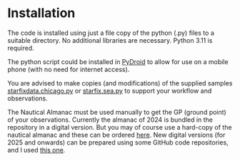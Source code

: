 # Installation

The code is installed using just a file copy of the python (.py) files to a suitable directory. No additional libraries are necessary. 
Python 3.11 is required. 

The python script could be installed in [PyDroid](https://play.google.com/store/apps/details?id=ru.iiec.pydroid3) to allow for use on a mobile phone 
(with no need for internet access). 

You are advised to make copies (and modifications) of the supplied samples [starfixdata.chicago.py](starfixdata.chicago.py) or [starfix.sea.py](starfix.sea.py) to support your workflow and observations. 

The Nautical Almanac must be used manually to get the GP (ground point) of your observations. Currently the almanac of 2024 is bundled in the repository in a digital version. 
But you may of course use a hard-copy of the nautical almanac and these can be ordered [here](https://www.amazon.com/Nautical-Almanac-2024-Year/dp/1951116690/ref=sr_1_1?crid=1IAIAP3U59XSX&dib=eyJ2IjoiMSJ9.d3xFA2pQJx8dny0H5kmiZLliYeANWFYB9BZ8He317-pq7X_P5hjJ-aQ5Ir7tAsTHKBmmclCDUVqueJoljDZ8pMVLTCGbF98Xnd4rvuET9FSOXDx-5zcZQXjvqMduNM4eVj7NjN3sq_oBYGavC31cYfErZ1TXimJXSvkgVdloz9g-meALl0_BZklDiJFh33wnJs-aba7SBQyP94c-7bBPn4qIhPGFOMmTE3Y0DZp3CgM.ZlExL1J_IC-osoQXy2XKkMZ3A4CllQRdgOp5Cy7_II8&dib_tag=se&keywords=nautical+almanac&qid=1718006483&sprefix=nautical+almanac%2Caps%2C351&sr=8-1).
New digital versions (for 2025 and onwards) can be prepared using some GitHub code repositories, and I used [this one](https://github.com/aendie/SkyAlmanac-Py3). 
